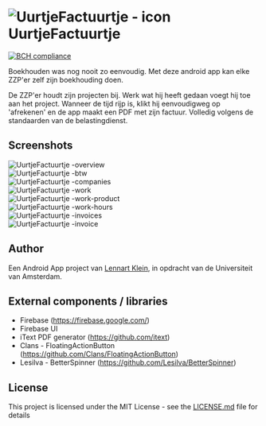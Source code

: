 # ![UurtjeFactuurtje - icon](/docs/app-icon.png?raw=true "UurtjeFactuurtje - icon") UurtjeFactuurtje
[![BCH compliance](https://bettercodehub.com/edge/badge/LennartJKlein/UurtjeFactuurtje?branch=master)](https://bettercodehub.com/)


Boekhouden was nog nooit zo eenvoudig. Met deze android app kan elke ZZP'er zelf zijn boekhouding doen.

De ZZP'er houdt zijn projecten bij. Werk wat hij heeft gedaan voegt hij toe aan het project. Wanneer de tijd rijp is, klikt hij eenvoudigweg op 'afrekenen' en de app maakt een PDF met zijn factuur. Volledig volgens de standaarden van de belastingdienst.

## Screenshots
![UurtjeFactuurtje -overview ](/docs/screenshot-overview.png?raw=true "UurtjeFactuurtje -overview ")  
![UurtjeFactuurtje -btw ](/docs/screenshot-btw.png?raw=true "UurtjeFactuurtje -btw ")  
![UurtjeFactuurtje -companies ](/docs/screenshot-companies.png?raw=true "UurtjeFactuurtje -companies ")   
![UurtjeFactuurtje -work ](/docs/screenshot-work.png?raw=true "UurtjeFactuurtje -work ")   
![UurtjeFactuurtje -work-product ](/docs/screenshot-work-product.png?raw=true "UurtjeFactuurtje -work-product ")   
![UurtjeFactuurtje -work-hours ](/docs/screenshot-work-hours.png?raw=true "UurtjeFactuurtje -work-hours ")  
![UurtjeFactuurtje -invoices ](/docs/screenshot-invoices.png?raw=true "UurtjeFactuurtje -invoices ")   
![UurtjeFactuurtje -invoice](/docs/screenshot-invoice.png?raw=true "UurtjeFactuurtje -invoice")   

## Author
Een Android App project van [Lennart Klein](http://www.lennartklein.nl), in opdracht van de Universiteit van Amsterdam.

## External components / libraries
* Firebase (https://firebase.google.com/)
* Firebase UI
* iText PDF generator (https://github.com/itext)
* Clans - FloatingActionButton (https://github.com/Clans/FloatingActionButton)
* Lesilva - BetterSpinner (https://github.com/Lesilva/BetterSpinner)


## License
This project is licensed under the MIT License - see the [LICENSE.md](LICENSE.md) file for details